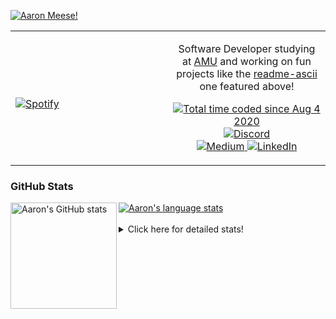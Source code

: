 [![Aaron Meese!](https://user-images.githubusercontent.com/17814535/88975338-a2aabf00-d27f-11ea-963f-8a19608716b4.png)](https://github.com/ajmeese7/readme-ascii "README ASCII")

<!-- Modified from project here: https://github.com/novatorem/novatorem -->
<table width="100%"> 
  <tr>
  <td width="50%">
      
&nbsp; <br> [![Spotify](https://ajmeese7.vercel.app/api/spotify)](https://open.spotify.com/user/ajmeese)

  </td>
  <td width="50%">
    <p align="center">
    Software Developer studying at <a href="https://www.amu.apus.edu/">AMU</a> and working on fun 
    projects like the <a href="https://github.com/ajmeese7/readme-ascii">readme-ascii</a> one featured above!
    </p>
    <p align="center">
      <a href="https://wakatime.com/@f726891d-3b02-46cd-9b60-e8c59f9e2b14">
        <img src="https://wakatime.com/badge/user/f726891d-3b02-46cd-9b60-e8c59f9e2b14.svg" alt="Total time coded since Aug 4 2020" title="WakaTime" />
      </a>
      <a href="http://link.aaronmeese.com/discord">
        <img src="https://img.shields.io/badge/discord-ajmeese7%234835-369?style=flat-square&logo=discord&logoColor=white&color=purple" alt="Discord" title="Discord">
      </a>
      <br />
      <a href="https://link.aaronmeese.com/medium">
        <img src="https://img.shields.io/badge/medium-ajmeese7-1DB954?style=flat-square&logo=medium&logoColor=white" alt="Medium" title="Medium">
      </a>
      <a href="https://link.aaronmeese.com/linkedin">
        <img src="https://img.shields.io/badge/linkedIn-aaronmeese-1DB954?style=flat-square&logo=linkedin&logoColor=white&color=blue" alt="LinkedIn" title="LinkedIn">
      </a>
    </p>
  </td>

</table>

[//]: <> (The `&nbsp;` is to have Aphelion take up more space)

### GitHub Stats ###

<a href="https://profile-summary-for-github.com/user/ajmeese7">
  <img align="left" height="170px" src="https://github-readme-stats.vercel.app/api?username=ajmeese7&show_icons=true&line_height=27&count_private=true" alt="Aaron's GitHub stats"/>
  <img src="https://github-readme-stats.vercel.app/api/top-langs/?username=ajmeese7&hide_langs_below=5&layout=compact" alt="Aaron's language stats"/>
</a>

<br />
<br />
<details>
<summary>Click here for detailed stats!</summary>

### :zap: Recent Activity
<!--START_SECTION:activity-->
1. ❗️ Opened issue [#93](https://github.com/ajmeese7/aaronmeese.com/issues/93) in [ajmeese7/aaronmeese.com](https://github.com/ajmeese7/aaronmeese.com)
2. ❗️ Closed issue [#661](https://github.com/motdotla/dotenv/issues/661) in [motdotla/dotenv](https://github.com/motdotla/dotenv)
3. 🗣 Commented on [#661](https://github.com/motdotla/dotenv/issues/661) in [motdotla/dotenv](https://github.com/motdotla/dotenv)
4. ❗️ Opened issue [#661](https://github.com/motdotla/dotenv/issues/661) in [motdotla/dotenv](https://github.com/motdotla/dotenv)
5. ❗️ Opened issue [#15](https://github.com/meese-enterprises/website/issues/15) in [meese-enterprises/website](https://github.com/meese-enterprises/website)
<!--END_SECTION:activity-->

### 🧐 Waka Stats
<!--START_SECTION:waka-->
![Code Time](http://img.shields.io/badge/Code%20Time-1%2C089%20hrs%2037%20mins-blue)

**🐱 My GitHub Data** 

> 🏆 877 Contributions in the Year 2022
 > 
> 📦 204.6 kB Used in GitHub's Storage 
 > 
> 💼 Opted to Hire
 > 
> 📜 82 Public Repositories 
 > 
> 🔑 29 Private Repositories  
 > 
**I'm an Early 🐤** 

```text
🌞 Morning    183 commits    █████░░░░░░░░░░░░░░░░░░░░   21.21% 
🌆 Daytime    328 commits    █████████░░░░░░░░░░░░░░░░   38.01% 
🌃 Evening    341 commits    ██████████░░░░░░░░░░░░░░░   39.51% 
🌙 Night      11 commits     ░░░░░░░░░░░░░░░░░░░░░░░░░   1.27%

```
📅 **I'm Most Productive on Sunday** 

```text
Monday       121 commits    ███░░░░░░░░░░░░░░░░░░░░░░   14.02% 
Tuesday      129 commits    ███░░░░░░░░░░░░░░░░░░░░░░   14.95% 
Wednesday    106 commits    ███░░░░░░░░░░░░░░░░░░░░░░   12.28% 
Thursday     112 commits    ███░░░░░░░░░░░░░░░░░░░░░░   12.98% 
Friday       90 commits     ██░░░░░░░░░░░░░░░░░░░░░░░   10.43% 
Saturday     133 commits    ███░░░░░░░░░░░░░░░░░░░░░░   15.41% 
Sunday       172 commits    █████░░░░░░░░░░░░░░░░░░░░   19.93%

```


📊 **This Week I Spent My Time On** 

```text
⌚︎ Time Zone: America/New_York

💬 Programming Languages: 
Markdown                 4 hrs 2 mins        ██████░░░░░░░░░░░░░░░░░░░   24.21% 
JavaScript               3 hrs 46 mins       █████░░░░░░░░░░░░░░░░░░░░   22.61% 
Bash                     2 hrs 54 mins       ████░░░░░░░░░░░░░░░░░░░░░   17.43% 
Python                   1 hr 58 mins        ███░░░░░░░░░░░░░░░░░░░░░░   11.82% 
YAML                     1 hr 41 mins        ██░░░░░░░░░░░░░░░░░░░░░░░   10.17%

🐱‍💻 Projects: 
aaronmeese.com           5 hrs 22 mins       ████████░░░░░░░░░░░░░░░░░   32.24% 
modernreforms.org        2 hrs 50 mins       ████░░░░░░░░░░░░░░░░░░░░░   17.07% 
pixray-guide             2 hrs 42 mins       ████░░░░░░░░░░░░░░░░░░░░░   16.27% 
vault                    1 hr 30 mins        ██░░░░░░░░░░░░░░░░░░░░░░░   9.1% 
zork                     1 hr 1 min          █░░░░░░░░░░░░░░░░░░░░░░░░   6.11%

```

**I Mostly Code in JavaScript** 

```text
JavaScript               32 repos            ████████████░░░░░░░░░░░░░   49.23% 
HTML                     9 repos             ███░░░░░░░░░░░░░░░░░░░░░░   13.85% 
Python                   5 repos             ██░░░░░░░░░░░░░░░░░░░░░░░   7.69% 
Java                     4 repos             █░░░░░░░░░░░░░░░░░░░░░░░░   6.15% 
CSS                      3 repos             █░░░░░░░░░░░░░░░░░░░░░░░░   4.62%

```



 Last Updated on 23/06/2022 00:06:26 UTC
<!--END_SECTION:waka-->
</details>
